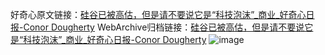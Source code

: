 好奇心原文链接：[硅谷已被高估，但是请不要说它是“科技泡沫”_商业_好奇心日报-Conor Dougherty](https://www.qdaily.com/articles/9977.html)
WebArchive归档链接：[硅谷已被高估，但是请不要说它是“科技泡沫”_商业_好奇心日报-Conor Dougherty](http://web.archive.org/web/20190623155349/https://www.qdaily.com/articles/9977.html)
![image](http://ww3.sinaimg.cn/large/007d5XDply1g3vhg8saisj30u04l3npd)